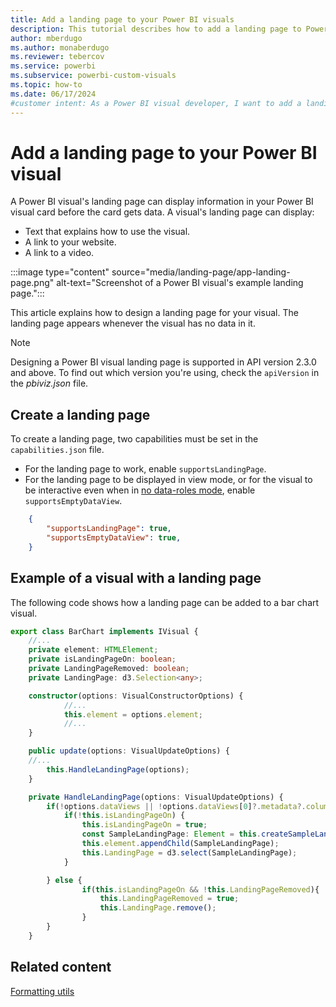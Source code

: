 ```yaml
---
title: Add a landing page to your Power BI visuals
description: This tutorial describes how to add a landing page to Power BI visuals by setting capabilities in a visual's capabilities.json file.
author: mberdugo
ms.author: monaberdugo
ms.reviewer: tebercov 
ms.service: powerbi
ms.subservice: powerbi-custom-visuals
ms.topic: how-to
ms.date: 06/17/2024
#customer intent: As a Power BI visual developer, I want to add a landing page to my visual so that I can display information in the visual card before the card gets data.
---
```


# Add a landing page to your Power BI visual

A Power BI visual's landing page can display information in your Power BI visual card before the card gets data. A visual's landing page can display:

* Text that explains how to use the visual.
* A link to your website.
* A link to a video.

:::image type="content" source="media/landing-page/app-landing-page.png" alt-text="Screenshot of a Power BI visual's example landing page.":::

This article explains how to design a landing page for your visual. The landing page appears whenever the visual has no data in it.

>[!NOTE]
>Designing a Power BI visual landing page is supported in API version 2.3.0 and above. To find out which version you're using, check the `apiVersion` in the *pbiviz.json* file.

## Create a landing page

To create a landing page, two capabilities must be set in the `capabilities.json` file.

* For the landing page to work, enable `supportsLandingPage`.
* For the landing page to be displayed in view mode, or for the visual to be interactive even when in [no data-roles mode](no-dataroles-support.md), enable `supportsEmptyDataView`.

```json
    {
        "supportsLandingPage": true,
        "supportsEmptyDataView": true,
    }
```

## Example of a visual with a landing page

The following code shows how a landing page can be added to a bar chart visual.

```typescript
export class BarChart implements IVisual {
    //...
    private element: HTMLElement;
    private isLandingPageOn: boolean;
    private LandingPageRemoved: boolean;
    private LandingPage: d3.Selection<any>;

    constructor(options: VisualConstructorOptions) {
            //...
            this.element = options.element;
            //...
    }

    public update(options: VisualUpdateOptions) {
    //...
        this.HandleLandingPage(options);
    }

    private HandleLandingPage(options: VisualUpdateOptions) {
        if(!options.dataViews || !options.dataViews[0]?.metadata?.columns?.length){
            if(!this.isLandingPageOn) {
                this.isLandingPageOn = true;
                const SampleLandingPage: Element = this.createSampleLandingPage(); //create a landing page
                this.element.appendChild(SampleLandingPage);
                this.LandingPage = d3.select(SampleLandingPage);
            }

        } else {
                if(this.isLandingPageOn && !this.LandingPageRemoved){
                    this.LandingPageRemoved = true;
                    this.LandingPage.remove();
                }
        }
    }
```

## Related content

[Formatting utils](utils-formatting.md)

